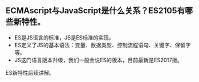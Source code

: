 ## ECMAscript与JavaScript是什么关系？ES2105有哪些新特性。

* ES是JS语言的标准，JS是ES标准的实现。
* ES定义了JS的基本语法：变量、数据类型、控制流程语句、关键字、保留字等。
* JS这门语言版本升级，我们一般会说ES的版本，目前最新是ES2017版。

ES新特性后续讲解。
